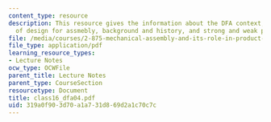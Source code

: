 ```yaml
---
content_type: resource
description: This resource gives the information about the DFA context, principle
  of design for assmebly, background and history, and strong and weak points.
file: /media/courses/2-875-mechanical-assembly-and-its-role-in-product-development-fall-2004/319a0f903d70a1a731d869d2a1c70c7c_class16_dfa04.pdf
file_type: application/pdf
learning_resource_types:
- Lecture Notes
ocw_type: OCWFile
parent_title: Lecture Notes
parent_type: CourseSection
resourcetype: Document
title: class16_dfa04.pdf
uid: 319a0f90-3d70-a1a7-31d8-69d2a1c70c7c
---
```

